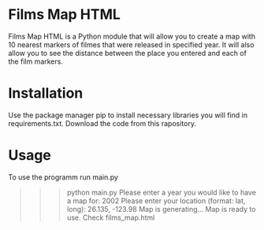 # Films Map HTML
Films Map HTML is a Python module that will allow you to create a map with 10 nearest markers of filmes that were released in specified year. It will also allow you to see the distance between the place you entered and each of the film markers.
# Installation
Use the package manager pip to install necessary libraries you will find in requirements.txt.
Download the code from this rapository.
# Usage
To use the programm run main.py
>>> python main.py
Please enter a year you would like to have a map for: 2002
Please enter your location (format: lat, long): 26.135, -123.98
Map is generating...
Map is ready to use. Check films_map.html

